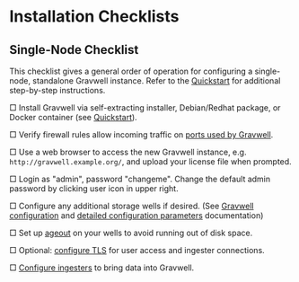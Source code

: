# Installation Checklists

## Single-Node Checklist

This checklist gives a general order of operation for configuring a single-node, standalone Gravwell instance. Refer to the [Quickstart](quickstart) for additional step-by-step instructions.

□ Install Gravwell via self-extracting installer, Debian/Redhat package, or Docker container (see [Quickstart](quickstart)).

□ Verify firewall rules allow incoming traffic on [ports used by Gravwell](/configuration/networking).

□ Use a web browser to access the new Gravwell instance, e.g. `http://gravwell.example.org/`, and upload your license file when prompted.

□ Login as "admin", password "changeme". Change the default admin password by clicking user icon in upper right.

□ Configure any additional storage wells if desired. (See [Gravwell configuration](/configuration/configuration) and [detailed configuration parameters](/configuration/parameters) documentation)

□ Set up [ageout](/configuration/ageout) on your wells to avoid running out of disk space.

□ Optional: [configure TLS](/configuration/certificates) for user access and ingester connections.

□ [Configure ingesters](/ingesters/ingesters) to bring data into Gravwell.


<!-- TODO: this is a complex process that's difficult to capture in a linear checklist, because there are lots of options you may or may not be using. Leaving this here because it collects at least some of the steps.
## Cluster Checklist

### Preparation

□ Determine which nodes will be indexers and which will be webservers. If you intend to deploy more than one webserver, select one webserver to run the search agent.

□ If you intend to use [distributed frontends](/distributed/frontend), provision an additional system for the *datastore*. Note that the datastore cannot be co-resident with an indexer or webserver process.

□ Install Gravwell on each of the webserver and indexer nodes (see [Quickstart](quickstart)).

□ Install the datastore if desired. This is included in the core shell installer, but is in a separate package for Debian and Redhat.

□ Install the loadbalancer if desired.

□ Deploy TLS certificates to webservers, datastore, and loadbalancer as appropriate. We recommend copying the certificate to `/opt/gravwell/etc/cert.pem` and the secret key to `/opt/gravwell/etc/key.pem`.

### Configuration

□ Copy one node's `gravwell.conf` file out to serve as the base for configurations. Remove any `Webserver-UUID` lines or `Indexer-UUID` lines.

#### Indexer Config

□ Make a copy of the config to be used for the indexers.

□ Define desired wells in the indexer config (see [this document](/configuration/configuration).

□ Set [ageout configuration](/configuration/ageout) for each well.

#### Webserver Config

□ Make a copy of the base config to be used for the webservers.

□ Set `Remote-Indexers` parameters to list all planned indexers, e.g.:
```
Remote-Indexers=net:indexer0.example.net:9404
Remote-Indexers=net:indexer1.example.net:9404
Remote-Indexers=net:indexer2.example.net:9404
```

□ If using a datastore, set the `Datastore` and `External-Addr` options in gravwell.conf as described in the [distributed frontends](/distributed/frontend) document.

□ Set up [TLS](/configuration/certificates) by setting the `Certificate-File` and `Key-File` fields.

### Deployment

□ Use systemd to disable un-needed Gravwell processes: disable webserver & searchagent on indexers, indexer on webservers. Make sure the searchagent process is only enabled on one webserver.

□ Copy indexer config to indexers, webserver config to webservers.

□ Restart gravwell processes on all nodes
-->

